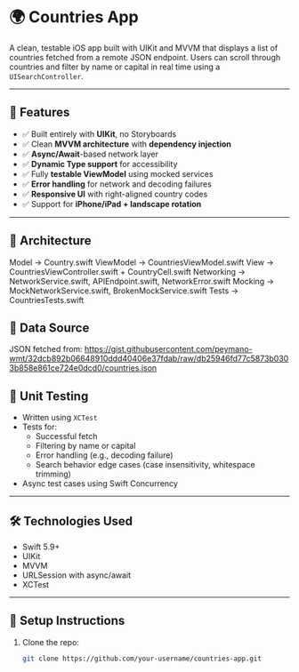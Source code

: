 # 🌍 Countries App

A clean, testable iOS app built with UIKit and MVVM that displays a list of countries fetched from a remote JSON endpoint. Users can scroll through countries and filter by name or capital in real time using a `UISearchController`.

---

## 🚀 Features

- ✅ Built entirely with **UIKit**, no Storyboards
- ✅ Clean **MVVM architecture** with **dependency injection**
- ✅ **Async/Await**-based network layer
- ✅ **Dynamic Type support** for accessibility
- ✅ Fully **testable ViewModel** using mocked services
- ✅ **Error handling** for network and decoding failures
- ✅ **Responsive UI** with right-aligned country codes
- ✅ Support for **iPhone/iPad + landscape rotation**

---

## 🧱 Architecture

Model → Country.swift
ViewModel → CountriesViewModel.swift
View → CountriesViewController.swift + CountryCell.swift
Networking → NetworkService.swift, APIEndpoint.swift, NetworkError.swift
Mocking → MockNetworkService.swift, BrokenMockService.swift
Tests → CountriesTests.swift

## 🔗 Data Source

JSON fetched from: https://gist.githubusercontent.com/peymano-wmt/32dcb892b06648910ddd40406e37fdab/raw/db25946fd77c5873b0303b858e861ce724e0dcd0/countries.json

## 🧪 Unit Testing

- Written using `XCTest`
- Tests for:
  - Successful fetch
  - Filtering by name or capital
  - Error handling (e.g., decoding failure)
  - Search behavior edge cases (case insensitivity, whitespace trimming)
- Async test cases using Swift Concurrency

---


## 🛠 Technologies Used

- Swift 5.9+
- UIKit
- MVVM
- URLSession with async/await
- XCTest

---

## 📂 Setup Instructions

1. Clone the repo:
   ```bash
   git clone https://github.com/your-username/countries-app.git

   
